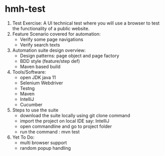 # hmh-test
1) Test Exercise: A UI technical test where you will use a browser to test the functionality of a public website.
2) Feature Scenario covered for automation:
    - Verify some page navigations
    - Verify search texts
3) Automation suite design overview:
    - Design patterns: page object and page factory
    - BDD style (feature/step def)
    - Maven based build
4) Tools/Software:
    - open JDK java 11
    - Selenium Webdriver
    - Testng
    - Maven
    - IntelliJ
    - Cucumber
5) Steps to use the suite
    - download the suite locally using git clone command
    - import the project on local IDE say: IntelliJ
    - open commandline and go to project folder
    - run the command : mvn test
6) Yet To Do:
    - multi browser support
    - random popup handling
